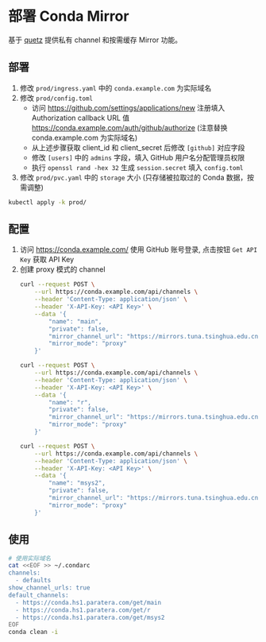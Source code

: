 # 部署 Conda Mirror

基于 [quetz](https://quetz.readthedocs.io/en/latest/) 提供私有 channel 和按需缓存 Mirror 功能。

## 部署

1. 修改 `prod/ingress.yaml` 中的 `conda.example.com` 为实际域名
2. 修改 `prod/config.toml` 
   * 访问 https://github.com/settings/applications/new 注册填入 Authorization callback URL 值 https://conda.example.com/auth/github/authorize (注意替换 conda.example.com 为实际域名)
   * 从上述步骤获取 client_id 和 client_secret 后修改 `[github]` 对应字段
   * 修改 `[users]` 中的 `admins` 字段，填入 GitHub 用户名分配管理员权限
   * 执行 `openssl rand -hex 32` 生成 `session.secret` 填入 `config.toml`
3. 修改 `prod/pvc.yaml` 中的 `storage` 大小 (只存储被拉取过的 Conda 数据，按需调整)

```bash
kubectl apply -k prod/
```

## 配置

1. 访问 https://conda.example.com/ 使用 GitHub 账号登录, 点击按钮 `Get API Key` 获取 API Key
2. 创建 proxy 模式的 channel
    ```bash
    curl --request POST \
        --url https://conda.example.com/api/channels \
        --header 'Content-Type: application/json' \
        --header 'X-API-Key: <API Key>' \
        --data '{
            "name": "main",
            "private": false,
            "mirror_channel_url": "https://mirrors.tuna.tsinghua.edu.cn/anaconda/pkgs/main",
            "mirror_mode": "proxy"
        }'
    
    curl --request POST \
        --url https://conda.example.com/api/channels \
        --header 'Content-Type: application/json' \
        --header 'X-API-Key: <API Key>' \
        --data '{
            "name": "r",
            "private": false,
            "mirror_channel_url": "https://mirrors.tuna.tsinghua.edu.cn/anaconda/pkgs/r",
            "mirror_mode": "proxy"
        }'

    curl --request POST \
        --url https://conda.example.com/api/channels \
        --header 'Content-Type: application/json' \
        --header 'X-API-Key: <API Key>' \
        --data '{
            "name": "msys2",
            "private": false,
            "mirror_channel_url": "https://mirrors.tuna.tsinghua.edu.cn/anaconda/pkgs/msys2",
            "mirror_mode": "proxy"
        }'
    ```


## 使用

```bash
# 使用实际域名
cat <<EOF >> ~/.condarc
channels:
  - defaults
show_channel_urls: true
default_channels:
  - https://conda.hs1.paratera.com/get/main
  - https://conda.hs1.paratera.com/get/r
  - https://conda.hs1.paratera.com/get/msys2
EOF
conda clean -i
```
